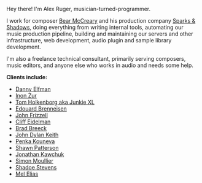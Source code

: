 Hey there! I'm Alex Ruger, musician-turned-programmer.


I work for composer [Bear McCreary](https://bearmccreary.com/) and his production company [Sparks & Shadows](https://sparksandshadows.com/), doing everything from writing internal tools, automating our music production pipeline, building and maintaining our servers and other infrastructure, web development, audio plugin and sample library development.

<!-- I believe that making music on a computer has a lot of room for improvement, and that utilizing the open source tools and protocols that made the internet great in the first place will provide at least *part* of the path that'll get us there. In that spirit, here are a few of the projects I'm working on: -->
<!-- * [`daws`](https://github.com/rewgs/daws): A Go package for working with any and all DAW to the maximum extent that the DAW offers. Still very much in progress. -->
<!-- * [`Reaify`](https://github.com/rewgs/reaify): A Lua library for the Reaper API intended to make it feel a touch more "batteries included." -->
<!-- * `ReaWrite`: Generates a Python wrapper for the Reaper API from its source. -->
<!-- * `ReaConform`: Automates conforming cues to new picture. -->
<!-- * `Cue Queue`: A cross-platform, DAW-agnostic solution for automated stem-printing. Utilizes `daws` under the hood. -->
<!-- * `DAW Report`: A crowd-sourced database for DAW/plugin/OS/etc version compatability and stability reports. -->
<!-- * `Sideman`: A companion app for Digital Performer. Utilizes `daws` under the hood. -->

I'm also a freelance technical consultant, primarily serving composers, music editors, and anyone else who works in audio and needs some help.

**Clients include:**
* [Danny Elfman](https://www.dannyelfman.com/)
* [Inon Zur](http://www.inonzur.com/)
* [Tom Holkenborg aka Junkie XL](https://tomholkenborg.com/)
* [Edouard Brenneisen](https://eb-music.net/)
* [John Frizzell](https://www.instagram.com/johncfrizzell/)
* [Cliff Eidelman](https://www.cliffeidelman.com/about-1)
* [Brad Breeck](https://www.bradbreeck.com/)
* [John Dylan Keith](https://www.jdkeith.com/)
* [Penka Kouneva](https://www.imdb.com/name/nm0468008/)
* [Shawn Patterson](https://shawnpatterson.com/)
* [Jonathan Kawchuk](https://jonathankawchuk.com/)
* [Simon Moullier](https://www.simonmoullier.com/)
* [Shadoe Stevens](https://en.wikipedia.org/wiki/Shadoe_Stevens)
* [Mel Elias](https://www.instagram.com/meleliascomposer/)
